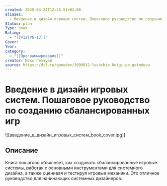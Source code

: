 ```yaml
---
created: 2025-03-24T12:45:51+03:00
aliases:
  - Введение в дизайн игровых систем. Пошаговое руководство по созданию сбалансированных игр
Status: plan
Type: book
Rating:
  - "[[®️12|PG-13]]"
Cover:
Year:
category:
  - "[[Программирование]]"
creator: Макс Гезэуей
source: https://dtf.ru/gamedev/3099012-luchshie-knigi-po-geimdevu
---
```


# Введение в дизайн игровых систем. Пошаговое руководство по созданию сбалансированных игр

![[введение_в_дизайн_игровых_систем_book_cover.jpg]]



## Описание

Книга пошагово объясняет, как создавать сбалансированные игровые системы, работая с основными инструментами для системного дизайна, а также оценивая и тестируя игровые механики. Это отличное руководство для начинающих системных дизайнеров.
